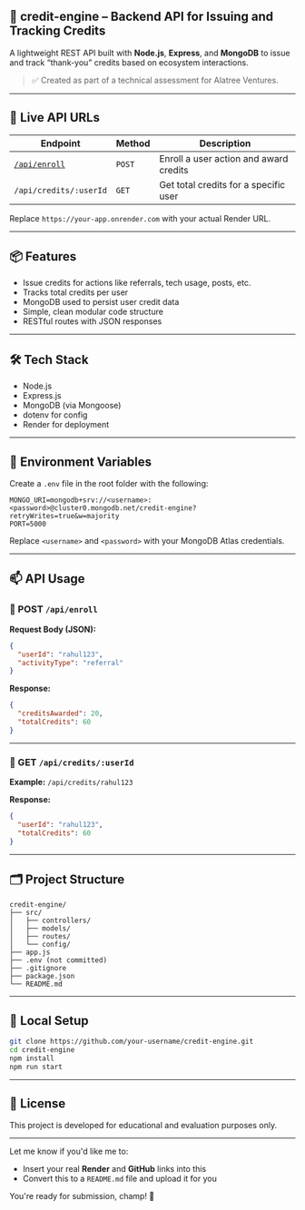 
## 📘 credit-engine – Backend API for Issuing and Tracking Credits

A lightweight REST API built with **Node.js**, **Express**, and **MongoDB** to issue and track “thank-you” credits based on ecosystem interactions.

> ✅ Created as part of a technical assessment for Alatree Ventures.

---

## 🚀 Live API URLs

| Endpoint                                                  | Method | Description                            |
| --------------------------------------------------------- | ------ | -------------------------------------- |
| [`/api/enroll`](https://your-app.onrender.com/api/enroll) | `POST` | Enroll a user action and award credits |
| `/api/credits/:userId`                                    | `GET`  | Get total credits for a specific user  |

Replace `https://your-app.onrender.com` with your actual Render URL.

---

## 📦 Features

* Issue credits for actions like referrals, tech usage, posts, etc.
* Tracks total credits per user
* MongoDB used to persist user credit data
* Simple, clean modular code structure
* RESTful routes with JSON responses

---

## 🛠️ Tech Stack

* Node.js
* Express.js
* MongoDB (via Mongoose)
* dotenv for config
* Render for deployment

---

## 🔐 Environment Variables

Create a `.env` file in the root folder with the following:

```env
MONGO_URI=mongodb+srv://<username>:<password>@cluster0.mongodb.net/credit-engine?retryWrites=true&w=majority
PORT=5000
```

Replace `<username>` and `<password>` with your MongoDB Atlas credentials.

---

## 📫 API Usage

### 📌 POST `/api/enroll`

**Request Body (JSON):**

```json
{
  "userId": "rahul123",
  "activityType": "referral"
}
```

**Response:**

```json
{
  "creditsAwarded": 20,
  "totalCredits": 60
}
```

---

### 📌 GET `/api/credits/:userId`

**Example:** `/api/credits/rahul123`

**Response:**

```json
{
  "userId": "rahul123",
  "totalCredits": 60
}
```

---

## 🗂️ Project Structure

```
credit-engine/
├── src/
│   ├── controllers/
│   ├── models/
│   ├── routes/
│   └── config/
├── app.js
├── .env (not committed)
├── .gitignore
├── package.json
└── README.md
```

---

## 🧪 Local Setup

```bash
git clone https://github.com/your-username/credit-engine.git
cd credit-engine
npm install
npm run start
```

---

## 📜 License

This project is developed for educational and evaluation purposes only.

---

Let me know if you'd like me to:

* Insert your real **Render** and **GitHub** links into this
* Convert this to a `README.md` file and upload it for you

You're ready for submission, champ! 🏁
